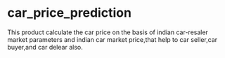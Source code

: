 # car_price_prediction
This product calculate the car price on the basis of indian car-resaler market parameters and indian car market price,that help to car seller,car buyer,and car delear also.
